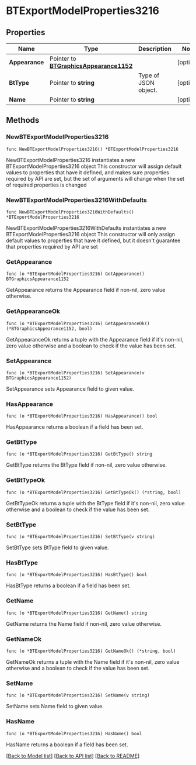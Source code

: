 # BTExportModelProperties3216

## Properties

Name | Type | Description | Notes
------------ | ------------- | ------------- | -------------
**Appearance** | Pointer to [**BTGraphicsAppearance1152**](BTGraphicsAppearance1152.md) |  | [optional] 
**BtType** | Pointer to **string** | Type of JSON object. | [optional] 
**Name** | Pointer to **string** |  | [optional] 

## Methods

### NewBTExportModelProperties3216

`func NewBTExportModelProperties3216() *BTExportModelProperties3216`

NewBTExportModelProperties3216 instantiates a new BTExportModelProperties3216 object
This constructor will assign default values to properties that have it defined,
and makes sure properties required by API are set, but the set of arguments
will change when the set of required properties is changed

### NewBTExportModelProperties3216WithDefaults

`func NewBTExportModelProperties3216WithDefaults() *BTExportModelProperties3216`

NewBTExportModelProperties3216WithDefaults instantiates a new BTExportModelProperties3216 object
This constructor will only assign default values to properties that have it defined,
but it doesn't guarantee that properties required by API are set

### GetAppearance

`func (o *BTExportModelProperties3216) GetAppearance() BTGraphicsAppearance1152`

GetAppearance returns the Appearance field if non-nil, zero value otherwise.

### GetAppearanceOk

`func (o *BTExportModelProperties3216) GetAppearanceOk() (*BTGraphicsAppearance1152, bool)`

GetAppearanceOk returns a tuple with the Appearance field if it's non-nil, zero value otherwise
and a boolean to check if the value has been set.

### SetAppearance

`func (o *BTExportModelProperties3216) SetAppearance(v BTGraphicsAppearance1152)`

SetAppearance sets Appearance field to given value.

### HasAppearance

`func (o *BTExportModelProperties3216) HasAppearance() bool`

HasAppearance returns a boolean if a field has been set.

### GetBtType

`func (o *BTExportModelProperties3216) GetBtType() string`

GetBtType returns the BtType field if non-nil, zero value otherwise.

### GetBtTypeOk

`func (o *BTExportModelProperties3216) GetBtTypeOk() (*string, bool)`

GetBtTypeOk returns a tuple with the BtType field if it's non-nil, zero value otherwise
and a boolean to check if the value has been set.

### SetBtType

`func (o *BTExportModelProperties3216) SetBtType(v string)`

SetBtType sets BtType field to given value.

### HasBtType

`func (o *BTExportModelProperties3216) HasBtType() bool`

HasBtType returns a boolean if a field has been set.

### GetName

`func (o *BTExportModelProperties3216) GetName() string`

GetName returns the Name field if non-nil, zero value otherwise.

### GetNameOk

`func (o *BTExportModelProperties3216) GetNameOk() (*string, bool)`

GetNameOk returns a tuple with the Name field if it's non-nil, zero value otherwise
and a boolean to check if the value has been set.

### SetName

`func (o *BTExportModelProperties3216) SetName(v string)`

SetName sets Name field to given value.

### HasName

`func (o *BTExportModelProperties3216) HasName() bool`

HasName returns a boolean if a field has been set.


[[Back to Model list]](../README.md#documentation-for-models) [[Back to API list]](../README.md#documentation-for-api-endpoints) [[Back to README]](../README.md)


